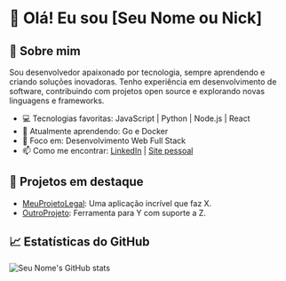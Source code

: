 # 👋 Olá! Eu sou [Seu Nome ou Nick]

## 🚀 Sobre mim
Sou desenvolvedor apaixonado por tecnologia, sempre aprendendo e criando soluções inovadoras. Tenho experiência em desenvolvimento de software, contribuindo com projetos open source e explorando novas linguagens e frameworks.

- 💻 Tecnologias favoritas: JavaScript | Python | Node.js | React
- 🌱 Atualmente aprendendo: Go e Docker
- 🎯 Foco em: Desenvolvimento Web Full Stack
- 📫 Como me encontrar: [LinkedIn](https://linkedin.com/in/seu-usuario) | [Site pessoal](https://seusite.com)

## 📌 Projetos em destaque
- [MeuProjetoLegal](https://github.com/seu-usuario/MeuProjetoLegal): Uma aplicação incrível que faz X.
- [OutroProjeto](https://github.com/seu-usuario/OutroProjeto): Ferramenta para Y com suporte a Z.

## 📈 Estatísticas do GitHub
![Seu Nome's GitHub stats](https://github-readme-stats.vercel.app/api?username=seu-usuario&show_icons=true&theme=default)
